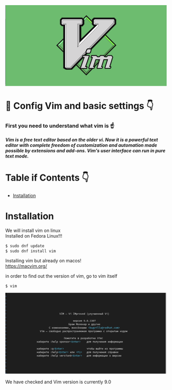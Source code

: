![](https://github.com/CrystalPhantom/Config-Vim-Settings/blob/b58541dfd2652c8ff8ff375d28afea34605f20e9/assets/%D0%A1%D0%BD%D0%B8%D0%BC%D0%BE%D0%BA%20%D1%8D%D0%BA%D1%80%D0%B0%D0%BD%D0%B0%20%D0%BE%D1%82%202023-03-18%2014-42-14.png)

# :pushpin: Config Vim and basic settings :point_down:

### First you need to understand what vim is :point_up:
 
##### Vim is a free text editor based on the older vi. Now it is a powerful text editor with complete freedom of customization and automation made possible by extensions and add-ons. Vim's user interface can run in pure text mode.


# Table if Contents :point_down:

* [Installation](#installation)





# Installation
We will install vim on linux<br>
Installed on Fedora Linux!!!

```vim 
$ sudo dnf update
$ sudo dnf install vim
```

Installing vim but already on macos!<br> 
https://macvim.org/


in order to find out the version of vim, go to vim itself

```vim 
$ vim 
```
![](https://github.com/CrystalPhantom/Config-Vim-Settings/blob/f9ac9591e9601ac19a93e6288a0ab4d810341511/assets/%D0%A1%D0%BD%D0%B8%D0%BC%D0%BE%D0%BA%20%D1%8D%D0%BA%D1%80%D0%B0%D0%BD%D0%B0%20%D0%BE%D1%82%202023-03-18%2015-14-48.png)

We have checked and Vim version is currently 9.0
